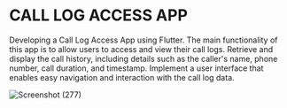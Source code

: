 # **CALL LOG ACCESS APP**

Developing a Call Log Access App using Flutter.
The main functionality of this app is to allow users to access and view their call logs. Retrieve and display the call history, including details such as the caller's name, phone number, call duration, and timestamp. Implement a user interface that enables easy navigation and interaction with the call log data.


![Screenshot (277)](https://github.com/jahnavi-213/Call_Log_Access_App/assets/123347285/3f958a4f-77d7-477a-94e4-1a99264b557a)
